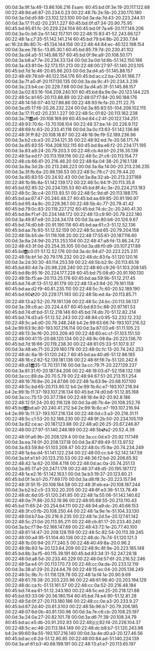 00:0d:3a:9f:1a:49-13.86.106.216
Esam:
60:45:bd:0f:3e:19-20.117.122.68
00:22:48:9d:a6:87-20.234.0.23
00:22:48:7b:2e:5b-20.230.170.180
00:0d:3a:0d:d5:88-23.102.123.100
00:0d:3a:da:7d:43-20.223.244.51
00:0d:3a:17:11:d2-20.231.1.227
60:45:bd:0f:d7:34-20.90.75.95
60:45:bd:95:61:fc-20.229.224.104
60:45:bd:0f:7a:e6-20.117.149.206
00:0d:3a:0c:b6:2a-51.142.157.101
00:22:48:15:83:41-52.243.66.127
00:22:48:1a:c7:35-51.142.141.214
60:45:bd:79:b4:8b-20.230.7.84
ac:16:2d:8b:80:7c-45.134.144.156
00:22:48:44:84:ec-40.122.198.154
00:0d:3a:ee:78:5c-13.85.30.1
60:45:bd:85:79:7d-20.230.41.102
00:0d:3a:d4:a5-51.145.88.157
60:45:bd:0f:9e:a9-20.108.50.171
00:0d:3a:b8:a7:7e-20.234.33.134
00:0d:3a:0d:1d:6b-51.142.150.186
00:0d:3a:43:81:0e-52.173.151.213
00:22:48:00:27:97-51.140.203.105
60:45:bd:7d:1e:46-20.65.66.203
00:0d:3a:d4:a5-51.145.88.157
00:22:48:49:78:b9-40.122.154.176
60:45:bd:ac:c2:ba-20.91.188.77
00:0d:3a:7f:a5:df-20.117.130.135
00:0d:3a:da:9c:41-20.234.3.239
00:0d:3a:23:b4:ce-20.229.7.68
00:0d:3a:d4:a5:3f-51.145.88.157
00:0d:3a:02:83:16-104.209.240.101
60:45:bd:8a:9e:0e-20.123.144.225
00:22:48:5c:b1:65-20.113.88.89
00:22:48:07:f7:84-20.90.188.176
00:22:48:14:56:07-40.127.86.86
00:22:48:93:fe:fa-20.211.22.75
00:0d:3a:d5:17:f6-20.26.232.224
00:0d:3a:85:83:55-104.208.102.115
00:0d:3a:17:11:d2-20.231.1.227
00:22:48:5c:01:82-20.113.162.238
00:0d:3a:7f:ab:a6-20.108.169.89
60:45:bd:84:c2:4f-20.122.134.251
00:22:48:93:70:6c-13.70.108.104
00:22:48:37:be:14-20.226.9.112
00:22:48:69:fc:63-20.233.41.118
00:0d:3a:0c:f3:63-51.142.136.86
00:22:48:3f:ff:82-20.108.18.87
00:22:48:18:9e:f9-52.189.236.96
00:0d:3a:b2:cb:e3-20.234.121.35
00:22:48:92:ed:7e-20.58.171.74
00:0d:3a:85:83:55-104.208.102.115
60:45:bd:8a:e6:f2-20.234.171.195 
00:0d:3a:83:a9:24-20.79.203.3
00:22:48:cb:4d:b1-20.216.35.139
00:22:48:5a:ed:f7-20.113.159.116
00:22:48:5c:2f:c6-20.113.154.77
00:22:48:cb:66:41-20.216.46.20
00:22:48:6a:04:38-20.216.1.138
00:0d:3a:8a:3d:2b-20.213.246.223
00:0d:3a:8a:14:00-20.213.236.235
00:0d:3a:3f:fb:6a-20.98.136.53
00:22:48:5c:76:c7-20.79.44.20
00:0d:3a:85:83:55-20.24.92.43
00:0d:3a:8a:32:ab-20.213.237.169
00:22:48:1b:9b:8a-51.142.139.172
00:22:48:5c:94:1f-20.113.35.8
60:45:bd:92:85:32-20.234.135.53
60:45:bd:8f:4c:3e-20.224.213.183
00:22:48:5c:3b:c4-20.113.93.51
00:22:48:5c:9d:df-20.113.188.175
60:45:bd:aa:67:47-20.240.48.27
60:45:bd:aa:69:85-20.91.190.97
60:45:bd:95:4a:8c-20.229.36.1
00:22:48:5b:4c:77-20.79.41.42
60:45:bd:79:0c:83-20.119.227.212
60:45:bd:74:dc:2c-20.240.41.30
60:45:bd:8e:f1:ef-20.234.148.172
00:22:48:13:c9:90-20.79.222.180
00:0d:3a:49:87:e8-20.224.34.174
00:0d:3a:ae:80:b6-20.126.9.67
60:45:bd:74:d0:b8-20.91.190.116
60:45:bd:aa:61:c3-51.12.52.136
60:45:bd:aa:7b:93-51.12.52.159
00:22:48:5c:bd:65-20.79.204.158
00:22:48:5b:b5:de-51.116.108.20
00:22:48:17:55:61-20.187.116.60
00:0d:3a:8a:24:9d-20.213.253.104
00:22:48:47:a8:fd-13.86.24.72
00:22:48:43:3f:0d-20.254.35.105
00:0d:3a:d8:f0:d9-20.107.217.89
60:45:bd:ab:c0:01-51.12.52.176
00:0d:3a:dc:94:d7-20.223.225.231
00:22:48:5b:bf:1d-20.79.176.232
00:22:48:dc:83:fa-51.120.120.16
00:0d:3a:2d:30:30-40.114.253.59
00:22:48:5b:b2:9c-20.113.65.16
60:45:bd:80:4d:7a-20.98.226.240
00:22:48:60:c9:26-51.103.208.145
60:45:bd:8b:95:16-20.224.177.228
60:45:bd:75:08:d0-20.91.190.130
00:22:48:5b:f5:ae-20.113.25.178
60:45:bd:aa:59:9b-51.12.217.45
60:45:bd:74:df:13-51.12.81.179
00:22:48:13:e3:94-20.79.161.158
60:45:bd:aa:d2:f9-40.81.235.110
00:22:48:5c:7c:60-20.52.189.190
60:45:bd:90:cd:20-20.229.171.193 
00:22:48:5b:ed:4a-20.113.85.71
00:22:48:13:a2:52-20.79.161.136
00:22:48:5c:24:bc-20.113.56.137
00:0d:3a:39:c6:ac-20.224.4.67
60:45:bd:83:5c:88-20.97.161.53
60:45:bd:74:df:bd-51.12.218.146
60:45:bd:74:db:70-51.12.82.214
60:45:bd:74:d3:a5-51.12.52.243
00:22:48:84:c0:95-52.232.12.232
00:22:48:5c:a4:d0-20.79.248.248
b4:2e:99:63:66:74-193.107.216.52
b4:2e:99:63:9c:80-193.107.216.114
00:0d:3a:87:03:e6-51.11.105.23
00:22:48:13:3e:f6-20.203.209.40
00:22:48:60:ec:cf-51.103.151.50
00:22:48:00:41:15-20.68.120.134
00:22:48:9c:08:6a-20.223.136.70
60:45:bd:7d:16:66-20.119.238.30
00:22:48:61:05:33-51.107.9.37
00:0d:3a:48:eb:71-20.229.180.178
00:22:48:0c:fc:13-20.74.242.253
00:22:48:dc:6a:18-51.120.242.7
60:45:bd:aa:40:d6-51.12.86.185
00:22:48:16:c2:82-52.139.181.136
00:22:48:6f:f8:7a-51.120.242.6
00:22:48:d3:ab:35-13.70.131.116
00:0d:3a:cc:79:7f-20.227.129.237
00:0d:3a:81:31:f0-20.187.84.206
00:22:48:18:03:d7-52.158.132.136
00:0d:3a:cc:89:da-20.70.5.79
00:22:48:94:67:51-20.213.151.254
00:22:48:16:76:8e-20.24.87.66
00:22:48:1a:63:9e-20.68.107.100
00:22:48:5c:bd:65-20.113.90.12
b4:2e:99:1b:6c:e7-193.107.216.94
b4:2e:99:1b:11:37-193.107.216.134
60:45:bd:74:d0:b8-51.12.85.168
00:0d:3a:cc:75:13-20.37.7.184
00:22:48:18:4e:92-20.92.8.186
00:22:48:12:5f:24-20.92.116.128
00:0d:3a:d6:7b:4e-20.108.252.76
60:45:bd:ab:bd:a0-20.240.41.212
b4:2e:99:1b:6c:e7-193.107.216.94 
b4:2e:99:1b:11:37-193.107.216.134
00:22:48:0d:c3:a3-20.216.31.11
00:22:48:5c:c1:53-20.52.188.230
00:22:48:9f:2b:50-20.234.105.119
00:0d:3a:82:ce:ac-20.187.123.88
00:22:48:a0:26:25-20.67.246.87
00:22:48:00:27:97-51.140.248.189
00:22:48:5b:cd:a2-20.52.4.39
00:22:48:0f:a6:9b-20.208.129.4
00:0d:3a:cc:0d:e3-20.92.117.149
00:0d:3a:ea:74:0f-20.208.137.18
00:0d:3a:87:89:49-51.13.97.52
00:0d:3a:83:59:8d-51.103.209.47
00:22:48:0c:f5:9a-20.74.234.249
00:22:48:1a:ba:d4-51.141.122.234
00:22:48:00:cc:b4-52.142.147.59
00:0d:3a:bf:e1:b1-20.123.210.53
00:22:48:36:f2:bd-20.206.65.92
00:22:48:42:1a:62-20.108.4.118
00:22:48:0d:ac:0a-20.74.251.13
00:0d:3a:85:17:a1-20.247.1.178
00:22:48:37:48:d5-20.195.187.172
00:22:48:1a:e2:16-51.142.163.1
00:0d:3a:b3:19:37-20.123.80.21
60:45:bd:0f:1e:b1-20.77.69.170
00:0d:3a:d8:f8:3c-20.223.157.94
00:22:48:3f:5f:15-20.108.184.58
00:22:48:3f:eb:ea-20.108.187.244
00:0d:3a:b2:b2:c5-23.102.20.205
00:22:48:6f:e3:36-51.13.78.49
00:22:48:dc:6d:05-51.120.241.85
00:22:48:1a:55:06-51.142.140.62
00:22:48:0e:7f:86-20.52.19.96
00:22:48:95:68:55-20.213.110.43
60:45:bd:11:65:24-20.254.64.111
00:22:48:94:a9:dc-20.40.66.153
00:22:48:3f:c0:fb-20.108.250.44
00:22:48:1a:9e:1e-51.104.33.130
00:22:48:0d:b7:ba-20.216.9.235
00:22:48:1e:2d:5e-20.127.61.142
00:22:48:5c:21:0d-20.113.95.211
00:22:48:cb:81:17-20.233.40.240
00:0d:3a:bc:f7:9e-52.166.147.69
00:22:48:43:72:1e-20.77.40.100
00:22:48:61:14:47-20.208.128.159
00:22:48:5c:82:54-20.113.39.245
00:22:48:00:a4:95-51.104.40.138
00:22:48:dc:7b:74-51.120.121.3
00:22:48:1b:00:94-20.77.240.5
00:22:48:40:49:8a-20.0.96.2
00:22:48:9b:83:1a-20.123.64.209
00:22:48:9c:8f:9e-20.223.185.148
60:45:bd:8b:3a:f5-40.115.39.191
60:45:bd:83:34:31-52.247.28.18
00:22:48:0d:a8:5d-20.233.40.229
00:22:48:0d:57:6f-20.216.52.246
00:22:48:5a:e4:01-20.113.170.73
00:22:48:cc:0a:da-20.233.12.119
00:0d:3a:38:a1:29-20.224.64.76
00:22:48:15:ec:04-20.205.136.249
00:22:48:5c:9b:7c-51.116.129.78
00:22:48:1a:f4:1a-20.90.9.69
00:22:48:61:78:38-20.203.220.96
00:22:48:61:96:40-20.203.194.129
00:22:48:dc:ca:fc-51.13.161.57
00:22:48:cc:0a:52-20.216.48.184
60:45:bd:74:ea:61-51.12.243.160
00:22:48:5c:ed:25-20.218.121.88
60:45:bd:93:33:06-20.56.180.154
60:45:bd:74:e4:90-51.12.81.28
00:22:48:5d:0f:27-20.113.180.186
00:22:48:cc:0e:a3-20.233.9.27
60:45:bd:87:2d:40-20.61.3.103
00:22:48:5b:96:b7-20.79.206.185
00:22:48:07:6d:0b-40.81.130.96
00:0d:3a:7e:c6:cb-20.108.25.197
00:0d:3a:24:0a:27-20.82.101.78
00:0d:3a:d6:7f:38-20.108.34.79
60:45:bd:ac:e5:db-20.91.202.93
00:22:48:de:82:f4-20.226.104.37
00:22:48:5c:ec:46-20.113.184.149
00:22:48:dc:b8:b7-51.120.243.98
b4:2e:99:60:9a:55-193.107.216.140
00:0d:3a:4e:d0:a3-20.127.46.56
60:45:bd:ac:c6:2d-51.12.80.85
00:22:48:00:84:ad-51.140.224.139
00:0d:3a:af:61:b3-40.68.199.191
00:22:48:13:a1:e7-20.113.65.197

